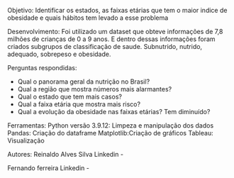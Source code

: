 
Objetivo: Identificar os estados, as faixas etárias que tem o maior indice de obesidade e quais hábitos tem levado a esse problema

Desenvolvimento: Foi utilizado um dataset que obteve informações de 7,8 milhões de crianças de 0 a 9 anos. E dentro dessas informações foram criados subgrupos de classificação de saude. Subnutrido, nutrido, adequado, sobrepeso e obesidade. 

Perguntas respondidas:
- Qual o panorama geral da nutrição no Brasil?
- Qual a região que mostra números mais alarmantes?
- Qual o estado que tem mais casos?
- Qual a faixa etária que mostra mais risco?
- Qual a evolução da obesidade nas faixas etárias? Tem diminuído?

Ferramentas: 
Python versão 3.9.12: Limpeza e manipulação dos dados
Pandas: Criação do dataframe
Matplotlib:Criação de gráficos 
Tableau: Visualização 
 
Autores:
Reinaldo Alves Silva
Linkedin - 



Fernando ferreira
Linkedin - 
